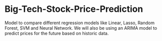 # Big-Tech-Stock-Price-Prediction
Model to compare different regression models like Linear, Lasso, Random Forest, SVM and Neural Network. We will also be using an ARIMA model to predict prices for the future based on historic data.
